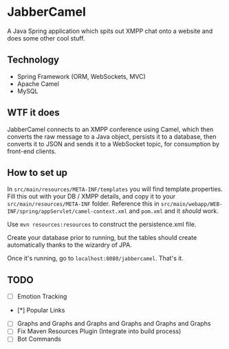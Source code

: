 # JabberCamel
A Java Spring application which spits out XMPP chat onto a website and does some other cool stuff.


## Technology
* Spring Framework (ORM, WebSockets, MVC)
* Apache Camel
* MySQL

## WTF it does
JabberCamel connects to an XMPP conference using Camel, which then converts the raw message to a Java object, persists it to a database, then converts it to JSON and sends it to a WebSocket topic, for consumption by front-end clients.

## How to set up
In ``` src/main/resources/META-INF/templates ``` you will find template.properties. Fill this out with your DB / XMPP details, and copy it to your ``` src/main/resources/META-INF ``` folder. Reference this in ``` src/main/webapp/WEB-INF/spring/appServlet/camel-context.xml ``` and ``` pom.xml ``` and it _should_ work.

Use ``` mvn resources:resources ``` to construct the persistence.xml file.

Create your database prior to running, but the tables should create automatically thanks to the wizardry of JPA.

Once it's running, go to ``` localhost:8080/jabbercamel ```. That's it.

## TODO
- [ ] Emotion Tracking
- [*] Popular Links
- [ ] Graphs and Graphs and Graphs and Graphs and Graphs and Graphs 
- [ ] Fix Maven Resources Plugin (Integrate into build process)
- [ ] Bot Commands
